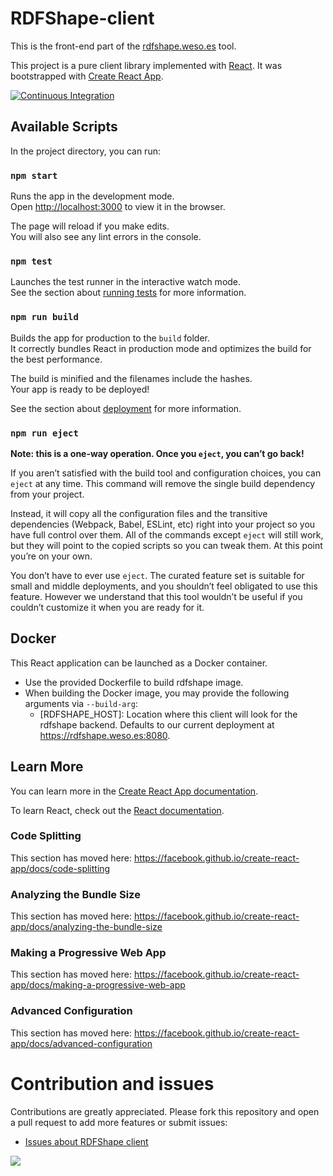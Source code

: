 # RDFShape-client

This is the front-end part of the [rdfshape.weso.es](http://rdfshape.weso.es) tool.

This project is a pure client library implemented with [React](http://reactjs.org/).
It was bootstrapped with [Create React App](https://github.com/facebook/create-react-app).

[![Continuous Integration](https://github.com/weso/rdfshape-client/actions/workflows/build_test.yml/badge.svg)](https://github.com/weso/rdfshape-client/actions/workflows/build_test.yml)



## Available Scripts

In the project directory, you can run:

### `npm start`

Runs the app in the development mode.<br>
Open [http://localhost:3000](http://localhost:3000) to view it in the browser.

The page will reload if you make edits.<br>
You will also see any lint errors in the console.

### `npm test`

Launches the test runner in the interactive watch mode.<br>
See the section about [running tests](https://facebook.github.io/create-react-app/docs/running-tests) for more information.

### `npm run build`

Builds the app for production to the `build` folder.<br>
It correctly bundles React in production mode and optimizes the build for the best performance.

The build is minified and the filenames include the hashes.<br>
Your app is ready to be deployed!

See the section about [deployment](https://facebook.github.io/create-react-app/docs/deployment) for more information.

### `npm run eject`

**Note: this is a one-way operation. Once you `eject`, you can’t go back!**

If you aren’t satisfied with the build tool and configuration choices, you can `eject` at any time. This command will remove the single build dependency from your project.

Instead, it will copy all the configuration files and the transitive dependencies (Webpack, Babel, ESLint, etc) right into your project so you have full control over them. All of the commands except `eject` will still work, but they will point to the copied scripts so you can tweak them. At this point you’re on your own.

You don’t have to ever use `eject`. The curated feature set is suitable for small and middle deployments, and you shouldn’t feel obligated to use this feature. However we understand that this tool wouldn’t be useful if you couldn’t customize it when you are ready for it.

## Docker
This React application can be launched as a Docker container.

* Use the provided Dockerfile to build rdfshape image.
* When building the Docker image, you may provide the following arguments
  via `--build-arg`:
    * [RDFSHAPE_HOST]: Location where this client will look for the rdfshape backend. Defaults to our current deployment at https://rdfshape.weso.es:8080.

## Learn More

You can learn more in the [Create React App documentation](https://facebook.github.io/create-react-app/docs/getting-started).

To learn React, check out the [React documentation](https://reactjs.org/).

### Code Splitting

This section has moved here: https://facebook.github.io/create-react-app/docs/code-splitting

### Analyzing the Bundle Size

This section has moved here: https://facebook.github.io/create-react-app/docs/analyzing-the-bundle-size

### Making a Progressive Web App

This section has moved here: https://facebook.github.io/create-react-app/docs/making-a-progressive-web-app

### Advanced Configuration

This section has moved here: https://facebook.github.io/create-react-app/docs/advanced-configuration

# Contribution and issues

Contributions are greatly appreciated. Please fork this repository and open a pull request to add more features or submit issues:

* [Issues about RDFShape client](https://github.com/weso/rdfshape-client/issues)

<a href="https://github.com/weso/rdfshape-client/graphs/contributors">
  <img src="https://contributors-img.web.app/image?repo=weso/rdfshape-client" />
</a>
